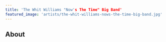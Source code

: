 ```yaml
---
title: 'The Whit Williams "Now's The Time" Big Band'
featured_image: 'artists/the-whit-williams-nows-the-time-big-band.jpg'
---
```


## About


